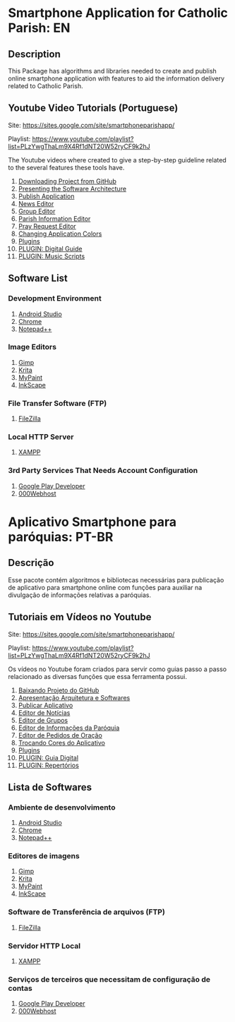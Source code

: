 # Smartphone Application for Catholic Parish: EN #

## Description ##

This Package has algorithms and libraries needed to create and publish online smartphone application with features to aid the information delivery related to Catholic Parish.

## Youtube Video Tutorials (Portuguese) ##

Site: https://sites.google.com/site/smartphoneparishapp/

Playlist: https://www.youtube.com/playlist?list=PLzYwgThaLm9X4Rf1dNT20W52ryCF9k2hJ

The Youtube videos where created to give a step-by-step guideline related to the several features these tools have.

1. [Downloading Project from GitHub](https://youtu.be/UUGD_SbGjyk)
1. [Presenting the Software Architecture](https://youtu.be/dyWYwTL6vzA)
1. [Publish Application](https://youtu.be/ynvnRtJN-sg)
1. [News Editor](https://youtu.be/jZEcCWmhN0c)
1. [Group Editor](https://youtu.be/HcCmkzr6Utg)
1. [Parish Information Editor](https://youtu.be/tPjJglzY8dU)
1. [Pray Request Editor](https://youtu.be/AeJoLf-WFjs)
1. [Changing Application Colors](https://youtu.be/3-m6wBR8OeE)
1. [Plugins](https://youtu.be/-OdgHzSNvX0)
1. [PLUGIN: Digital Guide](https://youtu.be/D9x8yRH0loM)
1. [PLUGIN: Music Scripts](https://youtu.be/sI1sC48iKEA)

## Software List ##

### Development Environment

1. [Android Studio](https://developer.android.com/studio/)
1. [Chrome](https://www.google.com.br/chrome/browser/desktop/)
1. [Notepad++](https://notepad-plus-plus.org/)

### Image Editors

1. [Gimp](https://www.gimp.org/)
1. [Krita](https://krita.org/)
1. [MyPaint](http://mypaint.org/)
1. [InkScape](https://inkscape.org/)

### File Transfer Software (FTP)

1. [FileZilla](https://filezilla-project.org/)

### Local HTTP Server

1. [XAMPP](https://www.apachefriends.org/pt_br/index.html)

### 3rd Party Services That Needs Account Configuration

1. [Google Play Developer](https://play.google.com/apps/publish/)
1. [000Webhost](https://www.000webhost.com/)


# Aplicativo Smartphone para paróquias: PT-BR #

## Descrição ##

Esse pacote contém algoritmos e bibliotecas necessárias para publicação de aplicativo para smartphone online com funções para auxiliar na divulgação de informações relativas a paróquias.

## Tutoriais em Vídeos no Youtube ##

Site: https://sites.google.com/site/smartphoneparishapp/

Playlist: https://www.youtube.com/playlist?list=PLzYwgThaLm9X4Rf1dNT20W52ryCF9k2hJ

Os vídeos no Youtube foram criados para servir como guias passo a passo relacionado as diversas funções que essa ferramenta possui.

1. [Baixando Projeto do GitHub](https://youtu.be/UUGD_SbGjyk)
1. [Apresentação Arquitetura e Softwares](https://youtu.be/dyWYwTL6vzA)
1. [Publicar Aplicativo](https://youtu.be/ynvnRtJN-sg)
1. [Editor de Notícias](https://youtu.be/jZEcCWmhN0c)
1. [Editor de Grupos](https://youtu.be/HcCmkzr6Utg)
1. [Editor de Informações da Paróquia](https://youtu.be/tPjJglzY8dU)
1. [Editor de Pedidos de Oração](https://youtu.be/AeJoLf-WFjs)
1. [Trocando Cores do Aplicativo](https://youtu.be/3-m6wBR8OeE)
1. [Plugins](https://youtu.be/-OdgHzSNvX0)
1. [PLUGIN: Guia Digital](https://youtu.be/D9x8yRH0loM)
1. [PLUGIN: Repertórios](https://youtu.be/sI1sC48iKEA)

## Lista de Softwares ##

### Ambiente de desenvolvimento

1. [Android Studio](https://developer.android.com/studio/)
1. [Chrome](https://www.google.com.br/chrome/browser/desktop/)
1. [Notepad++](https://notepad-plus-plus.org/)

### Editores de imagens

1. [Gimp](https://www.gimp.org/)
1. [Krita](https://krita.org/)
1. [MyPaint](http://mypaint.org/)
1. [InkScape](https://inkscape.org/)

### Software de Transferência de arquivos (FTP)

1. [FileZilla](https://filezilla-project.org/)

### Servidor HTTP Local

1. [XAMPP](https://www.apachefriends.org/pt_br/index.html)

### Serviços de terceiros que necessitam de configuração de contas

1. [Google Play Developer](https://play.google.com/apps/publish/)
1. [000Webhost](https://www.000webhost.com/)
